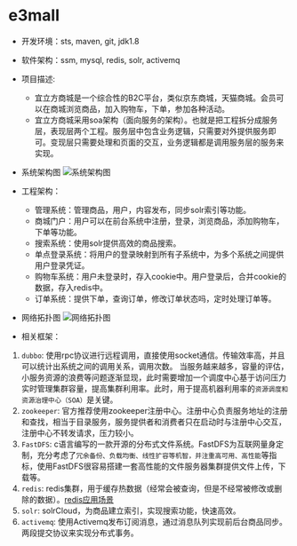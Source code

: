 # e3mall
- 开发环境：sts, maven, git, jdk1.8
- 软件架构：ssm, mysql, redis, solr, activemq
- 项目描述:
	- 宜立方商城是一个综合性的B2C平台，类似京东商城，天猫商城。会员可以在商城浏览商品，加入购物车，下单，参加各种活动。
	- 宜立方商城采用soa架构（面向服务的架构）。也就是把工程拆分成服务层，表现层两个工程。服务层中包含业务逻辑，只需要对外提供服务即可。变现层只需要处理和页面的交互，业务逻辑都是调用服务层的服务来实现。

- 系统架构图
![系统架构图](https://img-blog.csdn.net/20180404010221510?watermark/2/text/aHR0cHM6Ly9ibG9nLmNzZG4ubmV0L05vclJpbkluVGhlU2t5/font/5a6L5L2T/fontsize/400/fill/I0JBQkFCMA==/dissolve/70)

- 工程架构：
	- 管理系统：管理商品，用户，内容发布，同步solr索引等功能。
	- 商城门户：用户可以在前台系统中注册，登录，浏览商品，添加购物车，下单等功能。
	- 搜索系统：使用solr提供高效的商品搜索。
	- 单点登录系统：将用户的登录映射到所有子系统中，为多个系统之间提供用户登录凭证。
	- 购物车系统：用户未登录时，存入cookie中。用户登录后，合并cookie的数据，存入redis中。
	- 订单系统：提供下单，查询订单，修改订单状态吗，定时处理订单等。

- 网络拓扑图
![网络拓扑图](https://img-blog.csdn.net/20180404010326124?watermark/2/text/aHR0cHM6Ly9ibG9nLmNzZG4ubmV0L05vclJpbkluVGhlU2t5/font/5a6L5L2T/fontsize/400/fill/I0JBQkFCMA==/dissolve/70)

- 相关框架：
1. `dubbo`: 使用rpc协议进行远程调用，直接使用socket通信。传输效率高，并且可以统计出系统之间的调用关系，调用次数。
当服务越来越多，容量的评估，小服务资源的浪费等问题逐渐显现，此时需要增加一个调度中心基于访问压力实时管理集群容量，提高集群利用率。此时，用于提高机器利用率的`资源调度和资源治理中心（SOA）`是关键。
2. `zookeeper`: 官方推荐使用zookeeper注册中心。注册中心负责服务地址的注册和查找，相当于目录服务，服务提供者和消费者只在启动时与注册中心交互，注册中心不转发请求，压力较小。
3. `FastDFS`: c语言编写的一款开源的分布式文件系统。FastDFS为互联网量身定制，充分考虑了`冗余备份、负载均衡、线性扩容等机智，并注重高可用、高性能`等指标，使用FastDFS很容易搭建一套高性能的文件服务器集群提供文件上传，下载等。
4. `redis`: redis集群，用于缓存热数据（经常会被查询，但是不经常被修改或删除的数据）。[redis应用场景](https://www.cnblogs.com/NiceCui/p/7794659.html)
5. `solr`: solrCloud，为商品建立索引，实现搜索功能，快速高效。
6. `activemq`: 使用Activemq发布订阅消息，通过消息队列实现前后台商品同步。两段提交协议来实现分布式事务。
